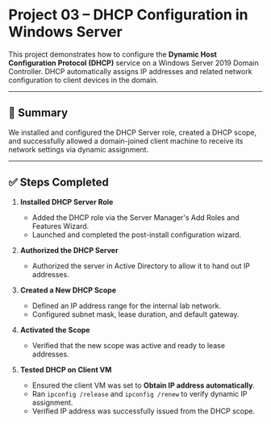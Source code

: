 # Project 03 – DHCP Configuration in Windows Server

This project demonstrates how to configure the **Dynamic Host Configuration Protocol (DHCP)** service on a Windows Server 2019 Domain Controller. DHCP automatically assigns IP addresses and related network configuration to client devices in the domain.

---

## 🔧 Summary

We installed and configured the DHCP Server role, created a DHCP scope, and successfully allowed a domain-joined client machine to receive its network settings via dynamic assignment.

---

## ✅ Steps Completed

1. **Installed DHCP Server Role**  
   - Added the DHCP role via the Server Manager's Add Roles and Features Wizard.  
   - Launched and completed the post-install configuration wizard.

2. **Authorized the DHCP Server**  
   - Authorized the server in Active Directory to allow it to hand out IP addresses.

3. **Created a New DHCP Scope**  
   - Defined an IP address range for the internal lab network.  
   - Configured subnet mask, lease duration, and default gateway.

4. **Activated the Scope**  
   - Verified that the new scope was active and ready to lease addresses.

5. **Tested DHCP on Client VM**  
   - Ensured the client VM was set to **Obtain IP address automatically**.  
   - Ran `ipconfig /release` and `ipconfig /renew` to verify dynamic IP assignment.  
   - Verified IP address was successfully issued from the DHCP scope.

